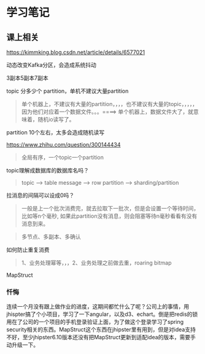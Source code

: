 # 学习笔记

## 课上相关
https://kimmking.blog.csdn.net/article/details/6577021

动态改变Kafka分区，会造成系统抖动

3副本5副本7副本

topic 分多少个 partition，单机不建议大量partition


> 单个机器上，不建议有大量的partition，，，，也不建议有大量的topic，，，，，因为他们对应着一个数据文件。。。====> 单个机器上，数据文件大了，就意味着，随机io读写了。

partition 10个左右，太多会造成随机读写

https://www.zhihu.com/question/300144434


> 全局有序，一个topic一个partition

topic理解成数据库的数据库名吗？
> topic --> table
> message -->  row
> partition --> sharding/partition

拉消息的间隔可以设成0吗？

> 一般是上一个批次消费完，就去拉取下一批次，但是会设置一个等待时间，比如等n个毫秒, 如果此partition没有消息，则会阻塞等待n毫秒看看有没有消息到来。

> 多节点、多副本、多确认

如何防止重复消费

>  1、业务处理幂等，，，2、业务处理之前做去重，roaring bitmap

MapStruct

### 忏悔

连续一个月没有跟上做作业的进度，这期间都忙什么了呢？公司上的事情，用jhispter搞了个小项目，学习了一下angular，以及d3、echart。倒是把redis的锁用在了公司的一个项目的手机登录验证上面，为了做这个登录学习了spring security相关的东西。MapStruct这个东西在jhipster里有用到，但是对idea支持不好，至少jhipster6.10版本还没有把MapStruct更新到适配idea的版本，需要手动升级一下。
